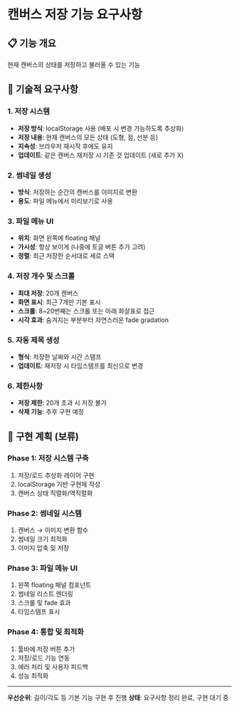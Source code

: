 # 캔버스 저장 기능 요구사항

## 📋 기능 개요
현재 캔버스의 상태를 저장하고 불러올 수 있는 기능

## 🔧 기술적 요구사항

### 1. 저장 시스템
- **저장 방식**: localStorage 사용 (배포 시 변경 가능하도록 추상화)
- **저장 내용**: 현재 캔버스의 모든 상태 (도형, 점, 선분 등)
- **지속성**: 브라우저 재시작 후에도 유지
- **업데이트**: 같은 캔버스 재저장 시 기존 것 업데이트 (새로 추가 X)

### 2. 썸네일 생성
- **방식**: 저장하는 순간의 캔버스를 이미지로 변환
- **용도**: 파일 메뉴에서 미리보기로 사용

### 3. 파일 메뉴 UI
- **위치**: 화면 왼쪽에 floating 패널
- **가시성**: 항상 보이게 (나중에 토글 버튼 추가 고려)
- **정렬**: 최근 저장한 순서대로 세로 스택

### 4. 저장 개수 및 스크롤
- **최대 저장**: 20개 캔버스
- **화면 표시**: 최근 7개만 기본 표시
- **스크롤**: 8~20번째는 스크롤 또는 아래 화살표로 접근
- **시각 효과**: 숨겨지는 부분부터 자연스러운 fade gradation

### 5. 자동 제목 생성
- **형식**: 저장한 날짜와 시간 스탬프
- **업데이트**: 재저장 시 타임스탬프를 최신으로 변경

### 6. 제한사항
- **저장 제한**: 20개 초과 시 저장 불가
- **삭제 기능**: 추후 구현 예정

## 🚀 구현 계획 (보류)

### Phase 1: 저장 시스템 구축
1. 저장/로드 추상화 레이어 구현
2. localStorage 기반 구현체 작성
3. 캔버스 상태 직렬화/역직렬화

### Phase 2: 썸네일 시스템
1. 캔버스 → 이미지 변환 함수
2. 썸네일 크기 최적화
3. 이미지 압축 및 저장

### Phase 3: 파일 메뉴 UI
1. 왼쪽 floating 패널 컴포넌트
2. 썸네일 리스트 렌더링
3. 스크롤 및 fade 효과
4. 타임스탬프 표시

### Phase 4: 통합 및 최적화
1. 툴바에 저장 버튼 추가
2. 저장/로드 기능 연동
3. 에러 처리 및 사용자 피드백
4. 성능 최적화

---

**우선순위**: 길이/각도 등 기본 기능 구현 후 진행
**상태**: 요구사항 정리 완료, 구현 대기 중 
